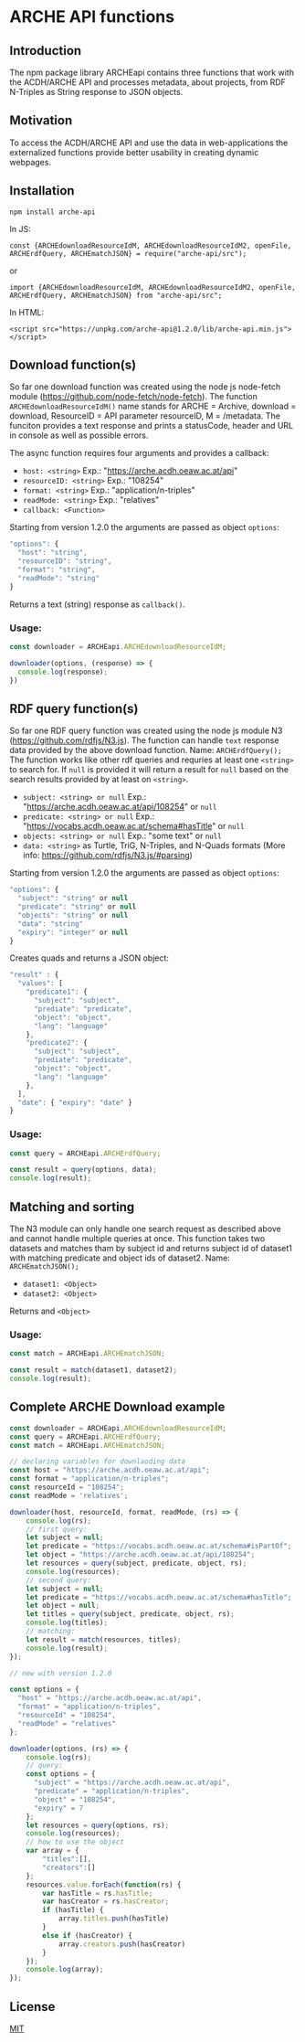 # ARCHE API functions

## Introduction

The npm package library ARCHEapi contains three functions that work with the ACDH/ARCHE API and processes metadata, about projects, from RDF N-Triples as String response to JSON objects.

## Motivation

To access the ACDH/ARCHE API and use the data in web-applications the externalized functions provide better usability in creating dynamic webpages. 

## Installation

`npm install arche-api`

In JS:

`const {ARCHEdownloadResourceIdM, ARCHEdownloadResourceIdM2, openFile, ARCHErdfQuery, ARCHEmatchJSON} = require("arche-api/src");`

or 

`import {ARCHEdownloadResourceIdM, ARCHEdownloadResourceIdM2, openFile, ARCHErdfQuery, ARCHEmatchJSON} from "arche-api/src";`

In HTML:

`<script src="https://unpkg.com/arche-api@1.2.0/lib/arche-api.min.js"></script>`

## Download function(s)

So far one download function was created using the node js node-fetch module (https://github.com/node-fetch/node-fetch). The function `ARCHEdownloadResourceIdM()` name stands for ARCHE = Archive, download = download, ResourceID = API parameter resourceID, M = /metadata. The funciton provides a text response and prints a statusCode, header and URL in console as well as possible errors. 

The async function requires four arguments and provides a callback:

- `host: <string>` Exp.: "https://arche.acdh.oeaw.ac.at/api"
- `resourceID: <string>` Exp.: "108254"
- `format: <string>` Exp.: "application/n-triples"
- `readMode: <string>` Exp.: "relatives"
- `callback: <Function>`

Starting from version 1.2.0 the arguments are passed as object `options`:

```javascript
"options": {
  "host": "string",
  "resourceID": "string",
  "format": "string",
  "readMode": "string"
}
```

Returns a text (string) response as `callback()`.

### Usage: 

```javascript
const downloader = ARCHEapi.ARCHEdownloadResourceIdM;

downloader(options, (response) => {
  console.log(response);
})
```
## RDF query function(s)

So far one RDF query function was created using the node js module N3 (https://github.com/rdfjs/N3.js). The function can handle `text` response data provided by the above download function. Name: `ARCHErdfQuery();` The function works like other rdf queries and requries at least one `<string>` to search for. If `null` is provided it will return a result for `null` based on the search results provided by at least on `<string>`. 

- `subject: <string> or null` Exp.: "https://arche.acdh.oeaw.ac.at/api/108254" or `null`
- `predicate: <string> or null` Exp.: "https://vocabs.acdh.oeaw.ac.at/schema#hasTitle" or `null`
- `objects: <string> or null` Exp.: "some text" or `null`
- `data: <string>` as Turtle, TriG, N-Triples, and N-Quads formats (More info: https://github.com/rdfjs/N3.js/#parsing)

Starting from version 1.2.0 the arguments are passed as object `options`:

```javascript
"options": {
  "subject": "string" or null
  "predicate": "string" or null
  "objects": "string" or null
  "data": "string"
  "expiry": "integer" or null
}
```

Creates quads and returns a JSON object:

```javascript
"result" : {
  "values": [
    "predicate1": {
      "subject": "subject",
      "prediate": "predicate",
      "object": "object",
      "lang": "language"
    },
    "predicate2": {
      "subject": "subject",
      "prediate": "predicate",
      "object": "object",
      "lang": "language"
    },
  ],
  "date": { "expiry": "date" }
}
```

### Usage: 

```javascript
const query = ARCHEapi.ARCHErdfQuery;

const result = query(options, data);
console.log(result);
```

## Matching and sorting

The N3 module can only handle one search request as described above and cannot handle multiple queries at once. This function takes two datasets and matches tham by subject id and returns subject id of dataset1 with matching predicate and object ids of dataset2. Name: `ARCHEmatchJSON();`

- `dataset1: <Object>`
- `dataset2: <Object>`

Returns and `<Object>`

### Usage:

```javascript
const match = ARCHEapi.ARCHEmatchJSON;

const result = match(dataset1, dataset2);
console.log(result);
```

## Complete ARCHE Download example

```javascript
const downloader = ARCHEapi.ARCHEdownloadResourceIdM;
const query = ARCHEapi.ARCHErdfQuery;
const match = ARCHEapi.ARCHEmatchJSON;

// declaring variables for downlaoding data
const host = "https://arche.acdh.oeaw.ac.at/api";
const format = "application/n-triples";
const resourceId = "108254";
const readMode = 'relatives';

downloader(host, resourceId, format, readMode, (rs) => {
    console.log(rs);
    // first query:
    let subject = null;
    let predicate = "https://vocabs.acdh.oeaw.ac.at/schema#isPartOf";
    let object = "https://arche.acdh.oeaw.ac.at/api/108254";
    let resources = query(subject, predicate, object, rs);  
    console.log(resources);
    // second query:
    let subject = null;
    let predicate = "https://vocabs.acdh.oeaw.ac.at/schema#hasTitle";
    let object = null;
    let titles = query(subject, predicate, object, rs);
    console.log(titles);
    // matching:
    let result = match(resources, titles);        
    console.log(result);
});

// new with version 1.2.0

const options = {
  "host" = "https://arche.acdh.oeaw.ac.at/api",
  "format" = "application/n-triples",
  "resourceId" = "108254",
  "readMode" = "relatives"
};

downloader(options, (rs) => {
    console.log(rs);
    // query:
    const options = {
      "subject" = "https://arche.acdh.oeaw.ac.at/api",
      "predicate" = "application/n-triples",
      "object" = "108254",
      "expiry" = 7
    };
    let resources = query(options, rs);  
    console.log(resources);
    // how to use the object
    var array = {
        "titles":[],
        "creators":[]
    };
    resources.value.forEach(function(rs) {
        var hasTitle = rs.hasTitle;
        var hasCreator = rs.hasCreator;
        if (hasTitle) {
            array.titles.push(hasTitle)
        }
        else if (hasCreator) {
            array.creators.push(hasCreator)
        }
    });     
    console.log(array);
});

```

## License

[MIT](https://github.com/acdh-oeaw/ARCHE_api_functions/blob/master/LICENSE)
